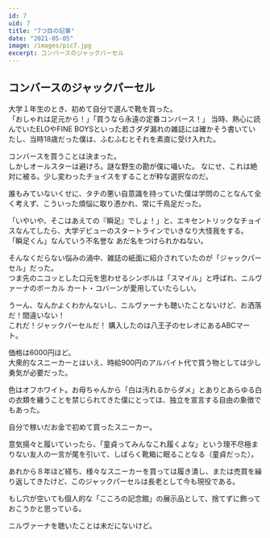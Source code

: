 ```yaml
---
id: 7
uid: 7
title: "7つ目の記事"
date: "2021-05-05"
image: /images/pic7.jpg
excerpt: コンバースのジャックパーセル
---
```


## コンバースのジャックパーセル


大学１年生のとき、初めて自分で選んで靴を買った。  
「おしゃれは足元から！」「買うなら永遠の定番コンバース！」
当時、熱心に読んでいたELOやFINE BOYSといった若さダダ漏れの雑誌には確かそう書いていたし、当時18歳だった僕は、ふむふむとそれを素直に受け入れた。

コンバースを買うことは決まった。   
しかしオールスターは避けろ。謎な野生の勘が僕に囁いた。
なにせ、これは絶対に被る。少し変わったチョイスをすることが粋な選択なのだ。 

誰もみていないくせに、タチの悪い自意識を持っていた僕は学問のことなんて全く考えず、こういった煩悩に取り憑かれ、常に千鳥足だった。  

「いやいや、そこはあえての『瞬足』でしょ！」と、エキセントリックなチョイスなんてしたら、大学デビューのスタートラインでいきなり大怪我をする。  
「瞬足くん」なんていう不名誉な あだ名をつけられかねない。

そんなくだらない悩みの渦中、雑誌の紙面に紹介されていたのが「ジャックパーセル」だった。  
つま先のニコッとした口元を思わせるシンボルは「スマイル」と呼ばれ、ニルヴァーナのボーカル カート・コバーンが愛用していたらしい。  

うーん、なんかよくわかんないし、ニルヴァーナも聴いたことないけど、お洒落だ！間違いない！  
これだ！ジャックパーセルだ！
購入したのは八王子のセレオにあるABCマート。

価格は6000円ほど。  
大衆的なスニーカーとはいえ、時給900円のアルバイト代で買う物としては少し勇気が必要だった。  

色はオフホワイト。お母ちゃんから「白は汚れるからダメ」とありとあらゆる白の衣類を纏うことを禁じられてきた僕にとっては、独立を宣言する自由の象徴でもあった。

自分で稼いだお金で初めて買ったスニーカー。  

意気揚々と履いていったら、「童貞ってみんなこれ履くよな」という理不尽極まりない友人の一言が尾を引いて、しばらく靴箱に眠ることなる（童貞だった）。

あれから８年ほど経ち、様々なスニーカーを買っては履き潰し、または売買を繰り返してきたけど、このジャックパーセルは長老として今も現役である。

もし穴が空いても個人的な「こころの記念館」の展示品として、捨てずに飾っておこうかと思っている。  

ニルヴァーナを聴いたことは未だにないけど。

　
